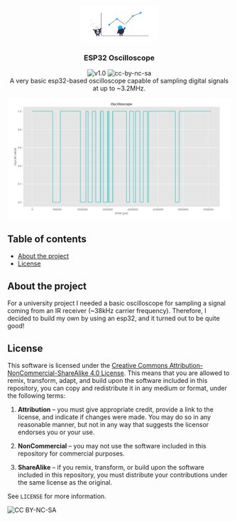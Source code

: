 <!-- PROJECT LOGO -->

<br/>
<p align="center">
	<a href="https://github.com/davidedellagiustina/esp32-oscilloscope">
		<img src="imgs/logo.png" alt="Logo" height=80">
	</a>
	<h3 align="center">ESP32 Oscilloscope</h3>
	<p align="center">
		<img src="https://img.shields.io/static/v1?label=version&message=1.0&color=blue" alt="v1.0">
		<img src="https://img.shields.io/static/v1?label=license&message=cc-by-nc-sa&color=green" alt="cc-by-nc-sa">
		<br/>
		A very basic esp32-based oscilloscope capable of sampling digital signals at up to ~3.2MHz.
		<br/>
	</p>
</p>

<p align="center">
	<img src="imgs/sample.png" alt="Screenshot">
</p>

<!-- TABLE OF CONTENTS -->

## Table of contents <!-- omit in toc -->

- [About the project](#about-the-project)
- [License](#license)

<!-- ABOUT THE PROJECT -->

## About the project

For a university project I needed a basic oscilloscope for sampling a signal coming from an IR receiver (~38kHz carrier frequency). Therefore, I decided to build my own by using an esp32, and it turned out to be quite good!

## License

This software is licensed under the [Creative Commons Attribution-NonCommercial-ShareAlike 4.0 License](https://creativecommons.org/licenses/by-nc-sa/4.0/). This means that you are allowed to remix, transform, adapt, and build upon the software included in this repository, you can copy and redistribute it in any medium or format, under the following terms:

1. **Attribution** &ndash; you must give appropriate credit, provide a link to the license, and indicate if changes were made. You may do so in any reasonable manner, but not in any way that suggests the licensor endorses you or your use.

2. **NonCommercial** &ndash; you may not use the software included in this repository for commercial purposes.

3. **ShareAlike** &ndash; if you remix, transform, or build upon the software included in this repository, you must distribute your contributions under the same license as the original.

See `LICENSE` for more information.

![CC BY-NC-SA](https://i.creativecommons.org/l/by-nc-sa/4.0/88x31.png)
